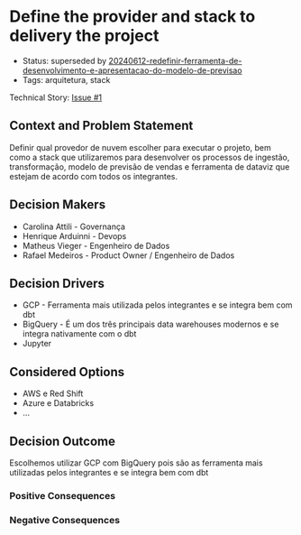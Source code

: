 # Define the provider and stack to delivery the project

- Status: superseded by [20240612-redefinir-ferramenta-de-desenvolvimento-e-apresentacao-do-modelo-de-previsao](20240612-redefinir-ferramenta-de-desenvolvimento-e-apresentacao-do-modelo-de-previsao.md) 
- Tags: arquitetura, stack

Technical Story: [Issue #1](https://github.com/techmackcrazy/ml-sales-prediction/issues/1)

## Context and Problem Statement

Definir qual provedor de nuvem escolher para executar o projeto, bem como a stack que utilizaremos para desenvolver os processos de ingestão, transformação, modelo de previsão de vendas e ferramenta de dataviz que estejam de acordo com todos os integrantes.

## Decision Makers

- Carolina Attili - Governança
- Henrique Arduinni -  Devops
- Matheus Vieger - Engenheiro de Dados
- Rafael Medeiros - Product Owner / Engenheiro de Dados


## Decision Drivers <!-- optional -->

- GCP - Ferramenta mais utilizada pelos integrantes e se integra bem com dbt
- BigQuery - É um dos três principais data warehouses modernos e se integra nativamente com o dbt
- Jupyter

## Considered Options

- AWS e Red Shift
- Azure e Databricks
- … <!-- numbers of options can vary -->

## Decision Outcome

Escolhemos utilizar GCP com BigQuery pois são as ferramenta mais utilizadas pelos integrantes e se integra bem com dbt

### Positive Consequences <!-- optional -->



### Negative Consequences <!-- optional -->
